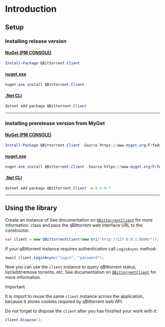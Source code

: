 # Introduction

## Setup

### Installing release version

#### [NuGet (PM CONSOLE)](#tab/stable-nuget-pm)

```powershell
Install-Package QBittorrent.Client
```

#### [nuget.exe](#tab/stable-nuget-exe)

```powershell
nuget.exe install QBittorrent.Client
```

#### [.Net CLI](#tab/stable-dotnet)

```powershell
dotnet add package QBittorrent.Client
```

***

### Installing prerelease version from MyGet

#### [NuGet (PM CONSOLE)](#tab/pre-nuget-pm)

```powershell
Install-Package QBittorrent.Client -Source https://www.myget.org/F/fedarovich/api/v3/index.json -IncludePrerelease
```

#### [nuget.exe](#tab/pre-nuget-exe)

```powershell
nuget.exe install QBittorrent.Client -Source https://www.myget.org/F/fedarovich/api/v3/index.json -PreRelease
```

#### [.Net CLI](#tab/pre-dotnet)

```powershell
dotnet add package QBittorrent.Client -v 0.9.0-*
```

***

## Using the library
Create an instance of See documentation on [`QBittorrentClient`](xref:QBittorrent.Client.QBittorrentClient) for more information. class and pass the qBittorrent web interface URL to the constructor.

```cs
var client = new QBittorrentClient(new Uri("http://127.0.0.1:8080/"));
```

If your qBittorrent instance requires authentication call `LoginAsync` method:

```cs
await client.LoginAsync("login", "password");
```

Now you can use the `client` instance to query qBittorrent status, list/add/remove torrents, etc. See documentation on [`QBittorrentClient`](xref:QBittorrent.Client.QBittorrentClient) for more information.

> [!IMPORTANT]
> It is import to reuse the same `client` instance across the application, because it stores cookies required by qBittorrent web API.

Do not forget to dispose the `client` after you has finished your work with it:
```cs
client.Dispose();
```
